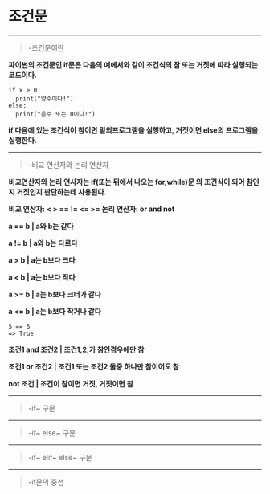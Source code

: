 # 조건문
---
> -조건문이란

**파이썬의 조건문인 if문은 다음의 예에서와 같이 조건식의 참 또는 거짓에 따라 실행되는 코드이다.**
```
if x > 0:
  print("양수이다!")
else:
  print("음수 또는 0이다!")
```
**if 다음에 있는 조건식이 참이면 밑의프로그램을 실행하고, 거짓이면 else의 프로그램을 실행한다.**

---
> -비교 연산자와 논리 연산자

**비교연산자와 논리 연사자는 if(또는 뒤에서 나오는 for,while)문 의 조건식이 되어 참인지 거짓인지 판단하는데 사용된다.**

**비교 연산자: < > == != <= >=
논리 연산자: or and not**

**a == b | a와 b는 같다**

**a != b | a와 b는 다르다**

**a > b | a는 b보다 크다**

**a < b | a는 b보다 작다**

**a >= b | a는 b보다 크너가 같다**

**a <= b | a는 b보다 작거나 같다**
```
5 == 5 
=> True

```
**조건1 and 조건2 | 조건1,2,가 참인경우에만 참**

**조건1 or 조건2 | 조건1 또는 조건2 둘중 하나만 참이어도 참**

**not 조건 | 조건이 참이면 거짓, 거짓이면 참**

---
> -if~ 구문
---
> -if~ else~ 구문
---
> -if~ elif~ else~ 구문
---
> -if문의 중첩

